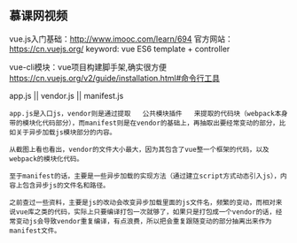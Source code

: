 <!-- readme.md -->
## 慕课网视频
vue.js入门基础：http://www.imooc.com/learn/694
官方网站：https://cn.vuejs.org/
keyword: vue ES6 template + controller

vue-cli模块：vue项目构建脚手架,确实很方便
https://cn.vuejs.org/v2/guide/installation.html#命令行工具

app.js || vendor.js || manifest.js
```
app.js是入口js，vendor则是通过提取   公共模块插件   来提取的代码块（webpack本身带的模块化代码部分），而manifest则是在vendor的基础上，再抽取出要经常变动的部分，比如关于异步加载js模块部分的内容。

从截图上看也看出，vendor的文件大小最大，因为其包含了vue整一个框架的代码，以及webpack的模块化代码。

至于manifest的话，主要是一些异步加载的实现方法（通过建立script方式动态引入js），内容上包含异步js的文件名和路径。

之前查过一些资料，主要是js的改动会改变异步加载里面的js文件名，频繁的变动，而相对来说vue库之类的代码，实际上只要编译打包一次就够了，如果只是打包成一个vendor的话，经常变动js会导致vendor重复编译，有点浪费，所以把会重复跟随变动的部分抽离出来作为manifest文件。
```